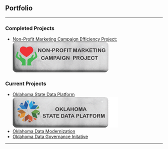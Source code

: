 ## Portfolio

---

### Completed Projects 

- [Non-Profit Marketing Campaign Efficiency Project:](/pages/SASProject.md) <br> [<img src="images/NonProfitButton.gif?raw=true"/>](/pages/SASProject.md)

### Current Projects

- [Oklahoma State Data Platform](/pages/OklahomaStateDataPlatformProject.md) <br> [<img src="images/SDP Button.gif?raw=true"/>](/pages/OklahomaStateDataPlatformProject.md)
- [Oklahoma Data Modernization](https://oklahoma.gov/omes/services/information-services/dataservices.html)
- [Oklahoma Data Governance Initative](https://oklahoma.gov/omes/services/information-services/data-governance.html)

---


